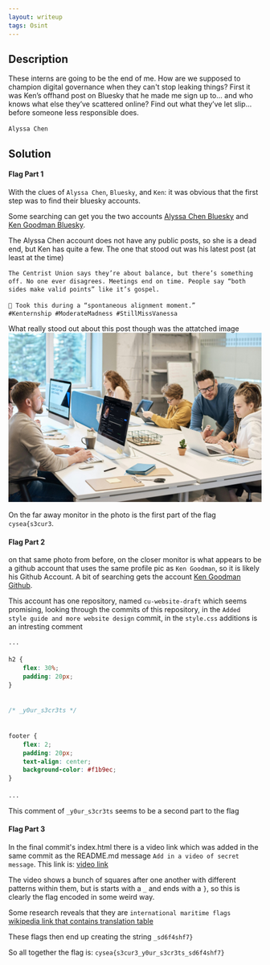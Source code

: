 ```yaml
---
layout: writeup
tags: Osint
---
```


## Description

These interns are going to be the end of me. How are we supposed to champion digital governance when they can't stop leaking things? First it was Ken’s offhand post on Bluesky that he made me sign up to... and who knows what else they’ve scattered online? Find out what they’ve let slip... before someone less responsible does.

`Alyssa Chen`

## Solution

#### Flag Part 1

With the clues of `Alyssa Chen`, `Bluesky`, and `Ken`: it was obvious that the first step was to find their bluesky accounts.

Some searching can get you the two accounts [Alyssa Chen Bluesky](https://bsky.app/profile/did:plc:eesdhh5iyadit247u3fiwenf) and [Ken Goodman Bluesky](https://bsky.app/profile/did:plc:vo4thn3yrsy5fxereaxb2qgn). 

The Alyssa Chen account does not have any public posts, so she is a dead end, but Ken has quite a few. The one that stood out was his latest post (at least at the time)

```text
The Centrist Union says they’re about balance, but there’s something off. No one ever disagrees. Meetings end on time. People say “both sides make valid points” like it’s gospel.

📸 Took this during a “spontaneous alignment moment.”
#Kenternship #ModerateMadness #StillMissVanessa
```

What really stood out about this post though was the attatched image
![Image of 6 coworkers at a table independently working on things](/assets/images/writeups_images/ATrailOfInsecuritiesKenGoodmanPostPhoto.jpeg)

On the far away monitor in the photo is the first part of the flag `cysea{s3cur3`. 

#### Flag Part 2

on that same photo from before, on the closer monitor is what appears to be a github account that uses the same profile pic as `Ken Goodman`, so it is likely his Github Account. A bit of searching gets the account [Ken Goodman Github](https://github.com/kengoodman-cu).

This account has one repository, named `cu-website-draft` which seems promising, looking through the commits of this repository, in the `Added style guide and more website design` commit, in the `style.css` additions is an intresting comment

```css
...

h2 {
    flex: 30%;
    padding: 20px;
}


/* _y0ur_s3cr3ts */


footer {
    flex: 2;
    padding: 20px;
    text-align: center;
    background-color: #f1b9ec;
}

...
```

This comment of `_y0ur_s3cr3ts` seems to be a second part to the flag

#### Flag Part 3

In the final commit's index.html there is a video link which was added in the same commit as the README.md message `Add in a video of secret message`. This link is: [video link](https://www.canva.com/design/DAGqSzVswNM/n3okI37oRKhG8sjTsvSGTQ/watch?embed&autoplay=1&loop=1)

The video shows a bunch of squares after one another with different patterns within them, but is starts with a `_` and ends with a `}`, so this is clearly the flag encoded in some weird way.

Some research reveals that they are `international maritime flags` [wikipedia link that contains translation table](https://en.wikipedia.org/wiki/International_maritime_signal_flags)

These flags then end up creating the string `_sd6f4shf7}`

So all together the flag is: `cysea{s3cur3_y0ur_s3cr3ts_sd6f4shf7}`
